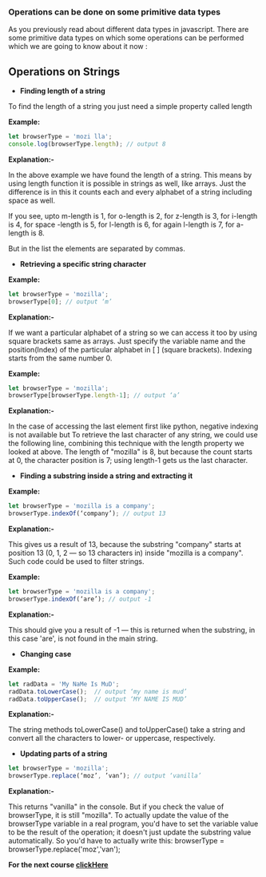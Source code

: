### Operations can be done on  some primitive data types 

As you previously read about different data types in javascript. There are some primitive data types on which some operations can be performed which we are going to know about it now :

## Operations on Strings 

- **Finding length of a string**

To find the length of a string you just need  a simple property called length

**Example:**

```javascript
let browserType = 'mozi lla';
console.log(browserType.length); // output 8
```

**Explanation:-**

In the above example we have found the length of a string. This means by using length function it is possible in strings as well, like arrays. Just the difference is in this it counts each and every alphabet of a string including space as well.

If you see, upto m-length is 1, for o-length is 2, for z-length is 3, for i-length is 4, for space -length is 5, for l-length is 6, for again l-length is 7, for a-length is 8.

But in the list the elements are separated by commas.

- **Retrieving a specific string character**

**Example:**
```javascript
let browserType = 'mozilla';
browserType[0]; // output ‘m’
 ```

**Explanation:-**

If we want a particular alphabet of a string so we can access it too by using square brackets same as arrays. Just specify the variable name and the position(Index) of the particular alphabet in [ ] (square brackets). Indexing starts from the same number 0.
 
**Example:**
```javascript
let browserType = 'mozilla';
browserType[browserType.length-1]; // output ‘a’
 ```
**Explanation:-**

In the case of accessing the last element first like python, negative indexing is not available but To retrieve the last character of any string, we could use the following line, combining this technique with the length property we looked at above. The length of "mozilla" is 8, but because the count starts at 0, the character position is 7; using  length-1 gets us the last character.
 
- **Finding a substring inside a string and extracting it**
	
**Example:**
```javascript
let browserType = 'mozilla is a company';
browserType.indexOf(‘company’); // output 13
```
 
**Explanation:-**

This gives us a result of 13, because the substring "company" starts at position 13 (0, 1, 2  — so 13 characters in) inside "mozilla is a company". Such code could be used to filter strings.

**Example:**
```javascript
let browserType = 'mozilla is a company';
browserType.indexOf(‘are’); // output -1
```
**Explanation:-**

This should give you a result of -1 — this is returned when the substring, in this case 'are', is not found in the main string.
 
- **Changing case**
	
**Example:**
```javascript	
let radData = 'My NaMe Is MuD';
radData.toLowerCase();  // output ‘my name is mud’
radData.toUpperCase();  // output ‘MY NAME IS MUD’
```
**Explanation:-**
	
The string methods toLowerCase() and toUpperCase() take a string and convert all the characters to lower- or uppercase, respectively.
 
- **Updating parts of a string**

```javascript
let browserType = 'mozilla';
browserType.replace(‘moz’, ’van’); // output ‘vanilla’
```
**Explanation:-**

This returns "vanilla" in the console. But if you check the value of browserType, it is still "mozilla". To actually update the value of the browserType variable in a real program, you'd have to set the variable value to be the result of the operation; it doesn't just update the substring value automatically. So you'd have to actually write this: browserType = browserType.replace('moz','van');

**For the next course [clickHere](https://www.merakilearn.org/course/134/exercise/3292)**
 
